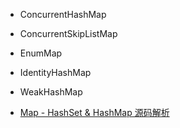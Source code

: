 
* ConcurrentHashMap
* ConcurrentSkipListMap
* EnumMap
* IdentityHashMap
* WeakHashMap

* [Map - HashSet & HashMap 源码解析](https://www.pdai.tech/md/java/collection/java-map-HashMap&HashSet.html#hashset)
